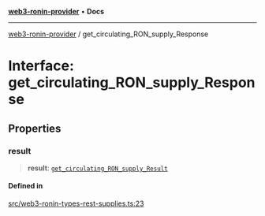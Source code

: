 [**web3-ronin-provider**](../README.md) • **Docs**

***

[web3-ronin-provider](../globals.md) / get\_circulating\_RON\_supply\_Response

# Interface: get\_circulating\_RON\_supply\_Response

## Properties

### result

> **result**: [`get_circulating_RON_supply_Result`](get_circulating_RON_supply_Result.md)

#### Defined in

[src/web3-ronin-types-rest-supplies.ts:23](https://github.com/chuacw/web3-ronin-provider/blob/8f8ec8edfaa82f0741161cc9ab238177f2999ade/src/web3-ronin-types-rest-supplies.ts#L23)
